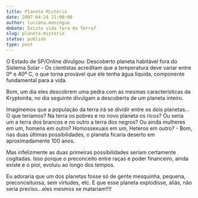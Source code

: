 ```yaml
---
title: Planeta Mistério
date: 2007-04-24 21:00:00
author: luciana.meningue
debate: Existe vida fora da Terra?
slug: planeta-misterio
status: publish 
type: post
---
```


  
O Estado de SP/Online divulgou: Descoberto planeta habitável fora do Sistema Solar - Os cientistas acreditam que a temperatura deve variar entre 0º e 40º C, o que torna provável que ele tenha água líquida, componente fundamental para a vida.  
  
Bom, um dia eles descobrem uma pedra com as mesmas características da Kryptonita, no dia seguinte divulgam a descoberta de um planeta inteiro.  
  
Imaginemos que a população da terra irá se dividir entre os dois planetas... O que teríamos? Na terra os pobres e no novo planeta os ricos? Ou seria um a terra dos brancos e no outro a terra dos negros? Ou ainda mulheres em um, homens em outro? Homossexuais em um, Heteros em outro? - Bom, nas duas últimas possibilidades, o planeta ficaria deserto em aproximadamente 100 anos.  
  
Mas infelizmente as duas primeiras possibilidades seriam certamente cogitadas. Isso porque o preconceito entre raças e poder financeiro, ainda existe e o pior, evoluiu ao longo dos tempos.  
  
Eu adoraria que um dos planetas fosse só de gente mesquinha, pequena, preconceituosa, sem virtudes, etc. E que esse planeta explodisse, aliás, não seria preciso...eles mesmos se matariam!!!!  
  

